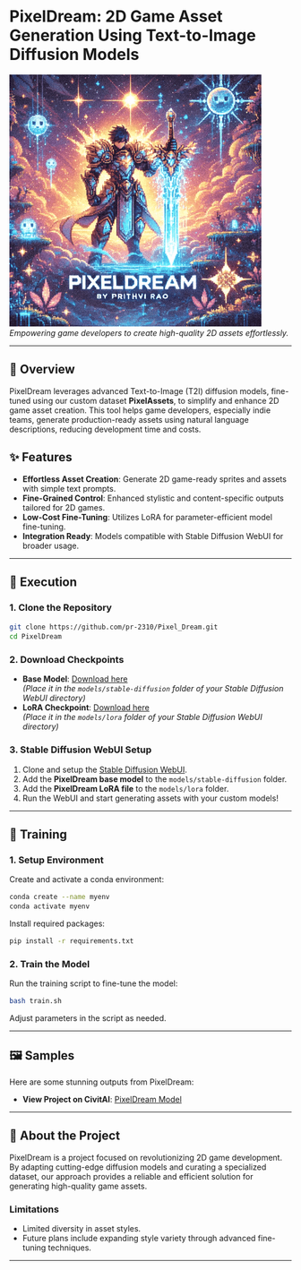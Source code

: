 
# PixelDream: 2D Game Asset Generation Using Text-to-Image Diffusion Models

![PixelDream in Action](pr_pixel_dream.gif)  
*Empowering game developers to create high-quality 2D assets effortlessly.*

---

## 🌟 Overview  
PixelDream leverages advanced Text-to-Image (T2I) diffusion models, fine-tuned using our custom dataset **PixelAssets**, to simplify and enhance 2D game asset creation. This tool helps game developers, especially indie teams, generate production-ready assets using natural language descriptions, reducing development time and costs.  

## ✨ Features  
- **Effortless Asset Creation**: Generate 2D game-ready sprites and assets with simple text prompts.  
- **Fine-Grained Control**: Enhanced stylistic and content-specific outputs tailored for 2D games.  
- **Low-Cost Fine-Tuning**: Utilizes LoRA for parameter-efficient model fine-tuning.  
- **Integration Ready**: Models compatible with Stable Diffusion WebUI for broader usage.

---

## 🚀 Execution  

### 1. Clone the Repository  
```bash
git clone https://github.com/pr-2310/Pixel_Dream.git
cd PixelDream
```

### 2. Download Checkpoints  
- **Base Model**: [Download here](https://civitai.green/models/1010709/pixeldream)  
  *(Place it in the `models/stable-diffusion` folder of your Stable Diffusion WebUI directory)*  
- **LoRA Checkpoint**: [Download here](https://civitai.green/models/1010793/pixeldreamlora)  
  *(Place it in the `models/lora` folder of your Stable Diffusion WebUI directory)*  

### 3. Stable Diffusion WebUI Setup  
1. Clone and setup the [Stable Diffusion WebUI](https://github.com/AUTOMATIC1111/stable-diffusion-webui).  
2. Add the **PixelDream base model** to the `models/stable-diffusion` folder.  
3. Add the **PixelDream LoRA file** to the `models/lora` folder.  
4. Run the WebUI and start generating assets with your custom models!

---

## 🎨 Training  

### 1. Setup Environment  
Create and activate a conda environment:  
```bash
conda create --name myenv
conda activate myenv
```

Install required packages:  
```bash
pip install -r requirements.txt
```

### 2. Train the Model  
Run the training script to fine-tune the model:  
```bash
bash train.sh
```
Adjust parameters in the script as needed.

---

## 🖼️ Samples  
Here are some stunning outputs from PixelDream:

- **View Project on CivitAI**: [PixelDream Model](https://civitai.green/user/prithvirao/models?sort=Newest)

---

## 📝 About the Project  
PixelDream is a project focused on revolutionizing 2D game development. By adapting cutting-edge diffusion models and curating a specialized dataset, our approach provides a reliable and efficient solution for generating high-quality game assets.  

### Limitations  
- Limited diversity in asset styles.  
- Future plans include expanding style variety through advanced fine-tuning techniques.

---
